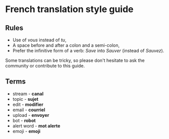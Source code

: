 # French translation style guide

## Rules

* Use of *vous* instead of *tu*,
* A space before and after a colon and a semi-colon,
* Prefer the infinitive form of a verb: *Save* into *Sauver* (instead of *Sauvez*).

Some translations can be tricky, so please don't hesitate to ask the community or contribute to this guide.

## Terms

* stream - **canal**
* topic - **sujet**
* edit - **modifier**
* email - **courriel**
* upload - **envoyer**
* bot - **robot**
* alert word - **mot alerte**
* emoji - **emoji**
